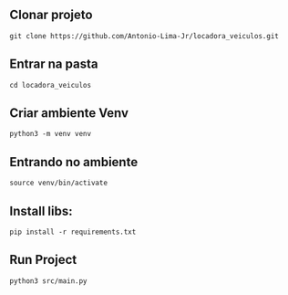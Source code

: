 ## Clonar projeto
```
git clone https://github.com/Antonio-Lima-Jr/locadora_veiculos.git
```

## Entrar na pasta
```
cd locadora_veiculos
```
## Criar ambiente Venv

```
python3 -m venv venv
```

## Entrando no ambiente
```
source venv/bin/activate
```

## Install libs:
```
pip install -r requirements.txt
```

## Run Project
```
python3 src/main.py
```